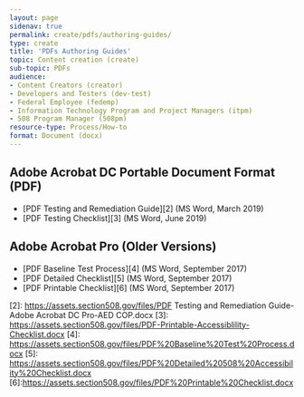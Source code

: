 ```yaml
---
layout: page
sidenav: true
permalink: create/pdfs/authoring-guides/
type: create
title: 'PDFs Authoring Guides'
topic: Content creation (create)
sub-topic: PDFs
audience:
- Content Creators (creator)
- Developers and Testers (dev-test)
- Federal Employee (fedemp)
- Information Technology Program and Project Managers (itpm)
- 508 Program Manager (508pm)
resource-type: Process/How-to
format: Document (docx)
---
```



## Adobe Acrobat DC Portable Document Format (PDF)

* [PDF Testing and Remediation Guide][2] (MS Word, March 2019)
* [PDF Testing Checklist][3] (MS Word, June 2019)

## Adobe Acrobat Pro (Older Versions)

* [PDF Baseline Test Process][4] (MS Word, September 2017)
* [PDF Detailed Checklist][5] (MS Word, September 2017)
* [PDF Printable Checklist][6] (MS Word, September 2017)

[2]: https://assets.section508.gov/files/PDF Testing and Remediation Guide-Adobe Acrobat DC Pro-AED COP.docx
[3]: https://assets.section508.gov/files/PDF-Printable-Accessiblility-Checklist.docx
[4]: https://assets.section508.gov/files/PDF%20Baseline%20Test%20Process.docx
[5]: https://assets.section508.gov/files/PDF%20Detailed%20508%20Accessibility%20Checklist.docx
[6]:https://assets.section508.gov/files/PDF%20Printable%20Checklist.docx
